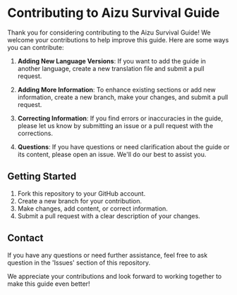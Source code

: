 # Contributing to Aizu Survival Guide

Thank you for considering contributing to the Aizu Survival Guide! We welcome your contributions to help improve this guide. Here are some ways you can contribute:

1. **Adding New Language Versions**: If you want to add the guide in another language, create a new translation file and submit a pull request.

2. **Adding More Information**: To enhance existing sections or add new information, create a new branch, make your changes, and submit a pull request.

3. **Correcting Information**: If you find errors or inaccuracies in the guide, please let us know by submitting an issue or a pull request with the corrections.

4. **Questions**: If you have questions or need clarification about the guide or its content, please open an issue. We'll do our best to assist you.

## Getting Started

1. Fork this repository to your GitHub account.
2. Create a new branch for your contribution.
3. Make changes, add content, or correct information.
4. Submit a pull request with a clear description of your changes.

## Contact

If you have any questions or need further assistance, feel free to ask question in the 'Issues' section of this repository.

We appreciate your contributions and look forward to working together to make this guide even better!